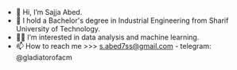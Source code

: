 - 👋 Hi, I’m Sajja Abed.
- 👀 I hold a Bachelor's degree in Industrial Engineering from Sharif University of Technology.
- 👨‍💻 I’m interested in data analysis and machine learning.
- 📫 How to reach me >>> s.abed7ss@gmail.com    -   telegram: @gladiatorofacm 

<!---
SJ-Abed/SJ-Abed is a ✨ special ✨ repository because its `README.md` (this file) appears on your GitHub profile.
You can click the Preview link to take a look at your changes.
--->
